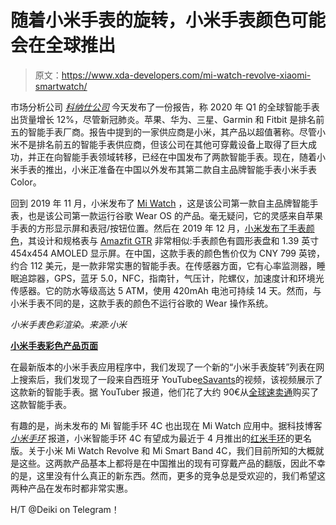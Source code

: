 # 随着小米手表的旋转，小米手表颜色可能会在全球推出

> 原文：<https://www.xda-developers.com/mi-watch-revolve-xiaomi-smartwatch/>

市场分析公司 [*科纳仕公司*](https://www.canalys.com/newsroom/canalys-worldwide-smartwatch-shipments-q1-2020) 今天发布了一份报告，称 2020 年 Q1 的全球智能手表出货量增长 12%，尽管新冠肺炎。苹果、华为、三星、Garmin 和 Fitbit 是排名前五的智能手表厂商。报告中提到的一家供应商是小米，其产品以超值著称。尽管小米不是排名前五的智能手表供应商，但该公司在其他可穿戴设备上取得了巨大成功，并正在向智能手表领域转移，已经在中国发布了两款智能手表。现在，随着小米手表的推出，小米正准备在中国以外发布其第二款自主品牌智能手表小米手表 Color。

回到 2019 年 11 月，小米发布了 [Mi Watch](https://www.xda-developers.com/xiaomi-mi-watch-miui-google-wearos/) ，这是该公司第一款自主品牌智能手表，也是该公司第一款运行谷歌 Wear OS 的产品。毫无疑问，它的灵感来自苹果手表的方形显示屏和表冠/按钮位置。然后在 2019 年 12 月，[小米发布了手表颜色](https://www.xda-developers.com/xiaomi-watch-color-launch-china-january-3/)，其设计和规格表与 [Amazfit GTR](https://www.xda-developers.com/huami-amazfit-gtr-review-affordable-smart-watch/) 非常相似:手表颜色有圆形表盘和 1.39 英寸 454x454 AMOLED 显示屏。在中国，这款手表的颜色售价仅为 CNY 799 英镑，约合 112 美元，是一款非常实惠的智能手表。在传感器方面，它有心率监测器，睡眠追踪器，GPS，蓝牙 5.0，NFC，指南针，气压计，陀螺仪，加速度计和环境光传感器。它的防水等级高达 5 ATM，使用 420mAh 电池可持续 14 天。然而，与小米手表不同的是，这款手表的颜色不运行谷歌的 Wear 操作系统。

*小米手表色彩渲染。来源:小米*

**[小米手表彩色产品页面](https://www.mi.com/buy/detail?product_id=11449)**

在最新版本的小米手表应用程序中，我们发现了一个新的“小米手表旋转”列表在网上搜索后，我们发现了一段来自西班牙 YouTube[eSavants](https://www.youtube.com/watch?v=p8GKH4k5XLo)的视频，该视频展示了这款新的智能手表。据 YouTuber 报道，他们花了大约 90€从[全球速卖通](https://aliexpress.ru/item/4000564974366.html)购买了这款智能手表。

有趣的是，尚未发布的 Mi 智能手环 4C 也出现在 Mi Watch 应用中。据科技博客 [*小米手环*](https://xiaomishka.ru/mi-band-5-but-first-mi-band-4c) 报道，小米智能手环 4C 有望成为最近于 4 月推出的[红米手环](https://www.xda-developers.com/xiaomi-redmi-band-color-display-charging-plug/)的更名版。关于小米 Mi Watch Revolve 和 Mi Smart Band 4C，我们目前所知的大概就是这些。这两款产品基本上都将是在中国推出的现有可穿戴产品的翻版，因此不幸的是，这里没有什么真正的新东西。然而，更多的竞争总是受欢迎的，我们希望这两种产品在发布时都非常实惠。

H/T @Deiki on Telegram！